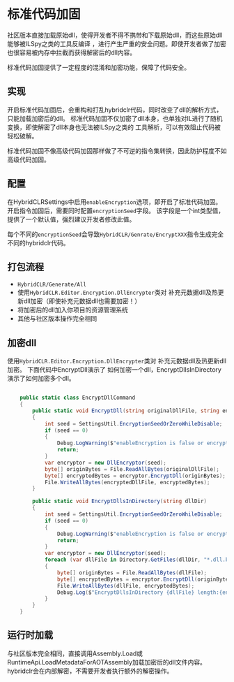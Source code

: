 # 标准代码加固

社区版本直接加载原始dll，使得开发者不得不携带和下载原始dll，而这些原始dll能够被ILSpy之类的工具反编译
，进行产生严重的安全问题。即使开发者做了加密也很容易被内存中拦截而获得解密后的dll内容。

标准代码加固提供了一定程度的混淆和加密功能，保障了代码安全。

## 实现

开启标准代码加固后，会重构和打乱hybridclr代码，同时改变了dll的解析方式，只能加载加密后的dll。
标准代码加固不仅加密了dll本身，也单独对IL进行了随机变换，即使解密了dll本身也无法被ILSpy之类的
工具解析，可以有效阻止代码被轻松破解。

标准代码加固不像高级代码加固那样做了不可逆的指令集转换，因此防护程度不如高级代码加固。

## 配置

在HybridCLRSettings中启用`enableEncryption`选项，即开启了标准代码加固。开启指令加固后，需要同时配置`encryptionSeed`字段。
该字段是一个int类型值，提供了一个默认值，强烈建议开发者修改此值。

每个不同的`encryptionSeed`会导致`HybridCLR/Genrate/EncryptXXX`指令生成完全不同的hybridclr代码。

## 打包流程

- `HybridCLR/Generate/All`
- 使用`HybridCLR.Editor.Encryption.DllEncrypter`类对 补充元数据dll及热更新dll加密（即使补充元数据dll也需要加密！）
- 将加密后的dll加入你项目的资源管理系统
- 其他与社区版本操作完全相同

## 加密dll

使用`HybridCLR.Editor.Encryption.DllEncrypter`类对 补充元数据dll及热更新dll加密。 下面代码中EncryptDll演示了
如何加密一个dll，EncryptDllsInDirectory演示了如何加密多个dll。

```csharp

    public static class EncryptDllCommand
    {
        public static void EncryptDll(string originalDllFile, string encryptedDllFile)
        {
            int seed = SettingsUtil.EncryptionSeedOrZeroWhileDisable;
            if (seed == 0)
            {
                Debug.LogWarning($"enableEncryption is false or encryptionSeed == 0, encryption is skipped");
                return;
            }
            var encryptor = new DllEncryptor(seed);
            byte[] originBytes = File.ReadAllBytes(originalDllFile);
            byte[] encryptedBytes = encryptor.EncryptDll(originBytes);
            File.WriteAllBytes(encryptedDllFile, encryptedBytes);
        }

        public static void EncryptDllsInDirectory(string dllDir)
        {
            int seed = SettingsUtil.EncryptionSeedOrZeroWhileDisable;
            if (seed == 0)
            {
                Debug.LogWarning($"enableEncryption is false or encryptionSeed == 0, encryption is skipped");
                return;
            }
            var encryptor = new DllEncryptor(seed);
            foreach (var dllFile in Directory.GetFiles(dllDir, "*.dll.bytes"))
            {
                byte[] originBytes = File.ReadAllBytes(dllFile);
                byte[] encryptedBytes = encryptor.EncryptDll(originBytes);
                File.WriteAllBytes(dllFile, encryptedBytes);
                Debug.Log($"EncryptDllsInDirectory {dllFile} length:{encryptedBytes.Length}");
            }
        }
    }
```

## 运行时加载

与社区版本完全相同，直接调用Assembly.Load或RuntimeApi.LoadMetadataForAOTAssembly加载加密后的dll文件内容。
hybridclr会在内部解密，不需要开发者执行额外的解密操作。

